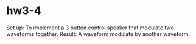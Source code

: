 # hw3-4
Set up:
To implement a 3 button control speaker that modulate two waveforms together.
Result:
A waveform modulate by another waveform.
